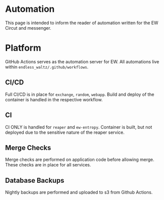 # Automation
This page is intended to inform the reader of automation written for
the EW Circut and messenger.

# Platform
GitHub Actions serves as the automation server for EW. All automations
live within `endless_waltz/.github/workflows`. 

## CI/CD
Full CI/CD is in place for `exchange`, `random`, `webapp`. Build and 
deploy of the container is handled in the respective workflow. 

## CI
CI ONLY is handled for `reaper` and `ew-entropy`. Container is built, 
but not deployed due to the sensitive nature of the reaper service.

## Merge Checks
Merge checks are performed on application code before allowing merge. 
These checks are in place for all services. 

## Database Backups
Nightly backups are performed and uploaded to s3 from Github Actions.
